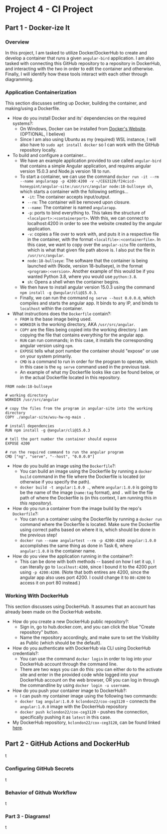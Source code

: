 # Project 4 - CI Project
## Part 1 - Docker-ize It

### Overview
In this project, I am tasked to utilize Docker/DockerHub to create and develop a container that runs a given `angular-bird` application. I am also tasked with connecting this GitHub repository to a repository in DockerHub, and interacting with the two in order to edit the container and otherwise. Finally, I will identify how these tools interact with each other through diagramming.
### Application Containerization
This section discusses setting up Docker, building the container, and making/using a Dockerfile.
- How do you install Docker and its' dependencies on the required systems?:
  - On Windows, Docker can be installed from [Docker's Website](https://docs.docker.com/engine/install/). (OPTIONAL, I believe)
  - Since I am also using Ubuntu as my (required) WSL instance, I will also have to `sudo apt install docker` so I can work with the GitHub repository locally.
- To build and configure a container...
  - We have an example application provided to use called `angular-bird` that contains a simple Angular application, and requires angular version 15.0.3 and Node.js version 18 to run.
  - To start a container, we can use the command `docker run -it --rm --name angularapp -p 4200:4200 -v ~/CEG3120/f24cicd-honeypint/angular-site:/usr/src/angular node:18-bullseye sh`, which starts a container with the following settings...
    - `-it`: The container accepts input/output.
    - `--rm`: The container will be removed upon closure.
    - `--name`: The container is named `angularapp`.
    - `-p`: ports to bind everything to. This takes the structure of `<localport>:<containerport>`. With this, we can connect to localhost:4200 in order to see the website created by the angular application.
    - `-v`: copies a file over to work with, and puts it in a respective file in the container, with the format `<localfile>:<containerfile>`. In this case, we want to copy over the `angular-site` file contents, which is what that given file path above is. I also put the file in `/usr/src/angular`.
    - `node:18-bullseye`: The software that the container is being launched with (Node, version 18-bullseye), in the format `<program>:<version>`. Another example of this would be if you wanted Python 3.8, where you would use `python:3.8`.
    - `sh`: Opens a shell when the container begins.
  - We then have to install angular version 15.0.3 using the command `npm install -g @angular/cli@15.0.3`.
  - Finally, we can run the command `ng serve --host 0.0.0.0`, which compiles and starts the angular app. It binds to any IP, and binds to `localhost` within the container.
- What instructions does the `Dockerfile` contain?:
  - `FROM` is the base image being used.
  - `WORKDIR` is the working directory, AKA `/usr/src/angular`.
  - `COPY` are the files being copied into the working directory. I am copying the file that contains everything for the angular app.
  - `RUN` can run commands; in this case, it installs the corresponding angular version using `npm`.
  - `EXPOSE` tells what port number the container should "expose" or use on your system primarily.
  - `CMD` is a command to run in order for the program to operate, which in this case is the `ng serve` command used in the previous task.
  - An example of what my Dockerfile looks like can be found below, or in the actual Dockerfile located in this repository.
```
FROM node:18-bullseye

# working directory
WORKDIR /usr/src/angular

# copy the files from the program in angular-site into the working directory
COPY ./angular-site/wsu-hw-ng-main .

# install dependencies
RUN npm install -g @angular/cli@15.0.3

# tell the port number the container should expose
EXPOSE 4200

# run the required command to run the angular program
CMD ["ng", "serve", "--host", "0.0.0.0"]
```
- How do you build an image using the `Dockerfile`?:
  - You can build an image using the Dockerfile by running a `docker build` command in the file where the Dockerfile is located (or otherwise if you specify the path).
  -  `docker build -t angular:1.0.0 .`, where `angular:1.0.0` is going to be the name of the image (`name:tag` format), and `.` will be the file path of where the Dockerfile is (in this context, I am running this *in this repository*).
- How do you run a container from the image build by the repo's `Dockerfile`?:
  - You can run a container using the Dockerfile by running a `docker run` command where the Dockerfile is located. Make sure the Dockerfile using correct paths based on where it is, which should be done in the previous step!
  - `docker run --name angulartest --rm -p 4200:4200 angular:1.0.0` accomplishes the same thing as done in Task 6, where `angular:1.0.0` is the container name. 
- How do you view the application running in the container?:
  - This can be done with both methods -- based on how I set it up, I can literally go to `localhost:4200`, since I bound it to the 4200 port using `-p 4200:4200`. (Note that both entires are 4200, since the angular app also uses port 4200. I could change it to `80:4200` to access it on port 80 instead.)
 
### Working With DockerHub
This section discusses using DockerHub. It assumes that an account has already been made on the DockerHub website.
- How do you create a new DockerHub public repository?:
  - Sign in, go to hub.docker.com, and you can click the blue "Create repository" button.
  - Name the repository accordingly, and make sure to set the Visibility as Public (which should be the default). 
- How do you authenticate with DockerHub via CLI using DockerHub credentials?:
  - You can use the command `docker login` in order to log into your DockerHub account through the command line.
  - There are two ways you can do this: you can either do to the activate site and enter in the provided code while logged into your DockerHub account on the web browser, OR you can log in through the commandline by using `docker login -u username`.
- How do you push your container image to DockerHub?:
  - I can push my container image using the following two commands:
  - `docker tag angular:1.0.0 kclondon22/cox-ceg3120` - connects the `angular:1.0.0` image with the DockerHub repository
  - `docker push kclondon22/cox-ceg3120` - pushes the connection, specifically pushing it as `latest` in this case.
- My DockerHub repository, `kclondon22/cox-ceg3120`, can be found linked [here](https://hub.docker.com/repository/docker/kclondon22/cox-ceg3120/general).

## Part 2 - GitHub Actions and DockerHub
t

### Configuring GitHub Secrets
t

### Behavior of Github Workflow
t

### Part 3 - Diagrams!
t


